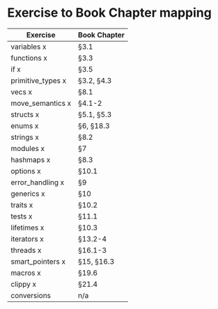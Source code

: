 # Exercise to Book Chapter mapping

| Exercise               | Book Chapter        |
| ---------------------- | ------------------- |
| variables x            | §3.1                |
| functions  x           | §3.3                |
| if        x            | §3.5                |
| primitive_types   x    | §3.2, §4.3          |
| vecs  x                | §8.1                |
| move_semantics   x     | §4.1-2              |
| structs      x         | §5.1, §5.3          |
| enums           x      | §6, §18.3           |
| strings       x        | §8.2                |
| modules       x        | §7                  |
| hashmaps      x        | §8.3                |
| options       x        | §10.1               |
| error_handling x       | §9                  |
| generics      x        | §10                 |
| traits        x        | §10.2               |
| tests         x        | §11.1               |
| lifetimes     x        | §10.3               |
| iterators     x        | §13.2-4             |
| threads       x        | §16.1-3             |
| smart_pointers x       | §15, §16.3          |
| macros        x        | §19.6               |
| clippy        x        | §21.4               |
| conversions            | n/a                 |
